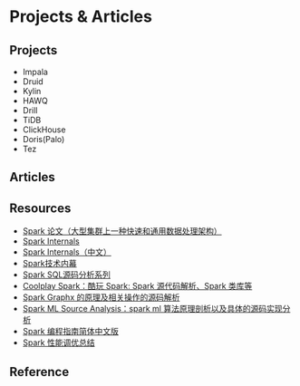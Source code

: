 # Projects & Articles

## Projects

* Impala
* Druid
* Kylin
* HAWQ
* Drill
* TiDB
* ClickHouse
* Doris\(Palo\)
* Tez

## Articles

## Resources

* [Spark 论文（大型集群上一种快速和通用数据处理架构）](http://code.csdn.net/news/2823703)
* [Spark Internals](https://github.com/JerryLead/SparkInternals)
* [Spark Internals（中文）](https://spark-internals.books.yourtion.com/index.html)
* [Spark技术内幕](http://blog.csdn.net/column/details/spark.html)
* [Spark SQL源码分析系列](http://blog.csdn.net/column/details/sparksql.html)
* [Coolplay Spark：酷玩 Spark: Spark 源代码解析、Spark 类库等](https://github.com/lw-lin/CoolplaySpark)
* [Spark Graphx 的原理及相关操作的源码解析](https://github.com/endymecy/spark-graphx-source-analysis)
* [Spark ML Source Analysis：spark ml 算法原理剖析以及具体的源码实现分析](https://github.com/endymecy/spark-ml-source-analysis)
* [Spark 编程指南简体中文版](https://github.com/endymecy/spark-programming-guide-zh-cn)
* [Spark 性能调优总结](https://github.com/endymecy/spark-config-and-tuning)

## Reference




